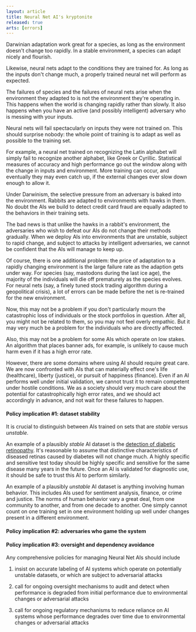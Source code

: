 ```yaml
---
layout: article
title: Neural Net AI's kryptonite
released: true
arts: [errors]
---
```


Darwinian adaptation work great for a species, as long as the
environment doesn't change too rapidly. In a stable environment, a
species can adapt nicely and flourish.

Likewise, neural nets adapt to the conditions they are trained for.
As long as the inputs don't change much, a properly trained neural net will
perform as expected.

The failures of species and the failures of neural nets arise when
the environment they adapted to is not the environment they're
operating in. This happens when the world is changing rapidly rather
than slowly. It also happens when you have an active (and possibly
intelligent) adversary who is messing with your inputs.

Neural nets will fail spectacularly on inputs they were not trained
on. This should surprise nobody: the whole point of training is to
adapt as well as possible to the training set.

For example, a neural net trained on recognizing the Latin alphabet
will simply fail to recognize another alphabet, like Greek or
Cyrillic. Statistical measures of accuracy and high performance go out
the window along with the change in inputs and environment. More
training can occur, and eventually they may even catch up, if the
external changes ever slow down enough to allow it.

Under Darwinism, the selective pressure from an adversary is baked into the
environment. Rabbits are adapted to environments with hawks in them. No doubt
the AIs we build to detect credit card fraud are equally adapted to
the behaviors in their training sets.

The bad news is that unlike the hawks in a rabbit's environment, the
adversaries who wish to defeat our AIs do not change their methods
gradually. When we deploy AIs into environments that are unstable,
subject to rapid change, and subject to attacks by intelligent
adversaries, we cannot be confident that the AIs will manage to keep up.

Of course, there is one additional problem: the price of adaptation to
a rapidly changing environment is the large failure rate as the
adaption gets under way. For species (say, mastodons during the last
ice age), the majority of the individuals will die off prematurely as
the species evolves.  For neural nets (say, a finely tuned stock
trading algorithm during a geopolitical crisis), a lot of errors can
be made before the net is re-trained for the new environment.

Now, this may not be a problem if you don't particularly mourn the
catastrophic loss of individuals or the stock portfolios in question. After all,
you might not be related to them, so you may not feel overly empathic.
But it may very much be a problem for the individuals who are directly affected.

Also, this may not be a problem for some AIs which operate on low stakes.
An algorithm that places banner ads, for example, is unlikely to cause
much harm even if it has a high error rate.

However, there are some domains where using AI should require great
care.  We are now confronted with AIs that can materially effect one's
life (healthcare), liberty (justice), or pursuit of happiness (finance).
Even if an AI performs well under initial validation, we cannot trust
it to remain competent under hostile conditions. We as a society should
very much care about the potential for catastrophically high error rates,
and we should act accordingly in advance, and not wait for these failures
to happen.


#### Policy implication #1: dataset stability

It is crucial to distinguish between AIs trained on sets that are *stable* versus *unstable*.

An example of a plausibly *stable* AI dataset is the 
[detection of diabetic retinopathy](https://www.ncbi.nlm.nih.gov/pubmed/27898976). 
It's reasonable to assume that distinctive characteristics of diseased
retinas caused by diabetes will not change much. A highly specific and
sensitive test today should be highly specific and sensitive for the
same disease many years in the future. Once an AI is validated for
diagnostic use, it should be safe to trust this AI to perform
similarly.

An example of a plausibly *unstable* AI dataset is anything involving
human behavior.  This includes AIs used for sentiment analysis,
finance, or crime and justice.  The norms of human behavior vary a
great deal, from one community to another, and from one decade to
another. One simply cannot count on one training set in one
environment holding up well under changes present in a different
environment.

#### Policy implication #2: adversaries who game the system



#### Policy implication #3: oversight and dependency avoidance

Any comprehensive policies for managing Neural Net AIs should include

1. insist on accurate labeling of AI systems which operate on potentially unstable datasets, or which
are subject to adversarial attacks

2. call for ongoing oversight mechanisms to audit and detect when performance is degraded
from initial performance due to environmental changes or adversarial attacks

3. call for ongoing regulatory mechanisms to reduce reliance on AI systems whose performance
degrades over time due to environmental changes or adversarial attacks










